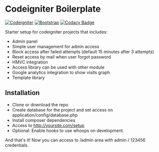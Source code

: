 # Codeigniter Boilerplate

[![Codeigniter](https://img.shields.io/badge/Codeigniter-v3.1.11-orange.svg)](http://codeigniter.com/)
[![Bootstrap](https://img.shields.io/badge/Bootstrap-v3.3.6-6f5499.svg)](http://getbootstrap.com/)
[![Codacy Badge](https://api.codacy.com/project/badge/grade/91def6b56ce945e2a1a52c99a804cb10)](https://www.codacy.com/app/roverwire/ci-starter)

Starter setup for codeigniter projects that includes:

- Admin panel
- Simple user management for admin access
- Block access after failed attempts (default 15 minutes after 3 attempts)
- Reset access by mail when user forgot password
- HMVC integration
- Access library can be used with other module
- Google analytics integration to show visits graph
- Template library

## Installation

- Clone or download the repo
- Create database for the project and set access on application/config/database.php
- Install composer dependencies
- Access to http://yoursite.com/setup
- Optional: Enable hooks to use whoops on development.

And that's it! Now you can access to /admin area with admin / 123456 credentials.
